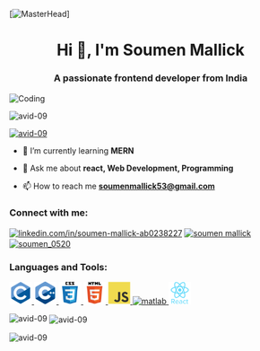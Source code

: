 [![MasterHead](https://miro.medium.com/v2/resize:fit:2000/1*yw0TnheAGN-LPneDaTlaxw.gif)]

<h1 align="center">Hi 👋, I'm Soumen Mallick</h1>
<h3 align="center">A passionate frontend developer from India</h3>
<img align="center" alt="Coding" width="1000" height = "600" src="https://media.licdn.com/dms/image/D5612AQGOmwfIE5mlWA/article-cover_image-shrink_720_1280/0/1674617947228?e=2147483647&v=beta&t=FTU_isQ6VYfV5D_ueFHPWvT8ZqgDeJG3yr8Mi8lpfk0"
img>

<p align="left"> <img src="https://komarev.com/ghpvc/?username=avid-09&label=Profile%20views&color=0e75b6&style=flat" alt="avid-09" /> </p>

<p align="left"> <a href="https://github.com/ryo-ma/github-profile-trophy"><img src="https://github-profile-trophy.vercel.app/?username=avid-09" alt="avid-09" /></a> </p>

- 🌱 I’m currently learning **MERN**

- 💬 Ask me about **react, Web Development, Programming**

- 📫 How to reach me **soumenmallick53@gmail.com**

<h3 align="left">Connect with me:</h3>
<p align="left">
<a href="https://linkedin.com/in/linkedin.com/in/soumen-mallick-ab0238227" target="blank"><img align="center" src="https://raw.githubusercontent.com/rahuldkjain/github-profile-readme-generator/master/src/images/icons/Social/linked-in-alt.svg" alt="linkedin.com/in/soumen-mallick-ab0238227" height="30" width="40" /></a>
<a href="https://fb.com/soumen mallick" target="blank"><img align="center" src="https://raw.githubusercontent.com/rahuldkjain/github-profile-readme-generator/master/src/images/icons/Social/facebook.svg" alt="soumen mallick" height="30" width="40" /></a>
<a href="https://instagram.com/soumen_0520" target="blank"><img align="center" src="https://raw.githubusercontent.com/rahuldkjain/github-profile-readme-generator/master/src/images/icons/Social/instagram.svg" alt="soumen_0520" height="30" width="40" /></a>
</p>

<h3 align="left">Languages and Tools:</h3>
<p align="left"> <a href="https://www.cprogramming.com/" target="_blank" rel="noreferrer"> <img src="https://raw.githubusercontent.com/devicons/devicon/master/icons/c/c-original.svg" alt="c" width="40" height="40"/> </a> <a href="https://www.w3schools.com/cpp/" target="_blank" rel="noreferrer"> <img src="https://raw.githubusercontent.com/devicons/devicon/master/icons/cplusplus/cplusplus-original.svg" alt="cplusplus" width="40" height="40"/> </a> <a href="https://www.w3schools.com/css/" target="_blank" rel="noreferrer"> <img src="https://raw.githubusercontent.com/devicons/devicon/master/icons/css3/css3-original-wordmark.svg" alt="css3" width="40" height="40"/> </a> <a href="https://www.w3.org/html/" target="_blank" rel="noreferrer"> <img src="https://raw.githubusercontent.com/devicons/devicon/master/icons/html5/html5-original-wordmark.svg" alt="html5" width="40" height="40"/> </a> <a href="https://developer.mozilla.org/en-US/docs/Web/JavaScript" target="_blank" rel="noreferrer"> <img src="https://raw.githubusercontent.com/devicons/devicon/master/icons/javascript/javascript-original.svg" alt="javascript" width="40" height="40"/> </a> <a href="https://www.mathworks.com/" target="_blank" rel="noreferrer"> <img src="https://upload.wikimedia.org/wikipedia/commons/2/21/Matlab_Logo.png" alt="matlab" width="40" height="40"/> </a> <a href="https://reactjs.org/" target="_blank" rel="noreferrer"> <img src="https://raw.githubusercontent.com/devicons/devicon/master/icons/react/react-original-wordmark.svg" alt="react" width="40" height="40"/> </a> </p>

<p><img align="left" src="https://github-readme-stats.vercel.app/api/top-langs?username=avid-09&show_icons=true&locale=en&layout=compact" alt="avid-09" /></p>

<p>&nbsp;<img align="center" src="https://github-readme-stats.vercel.app/api?username=avid-09&show_icons=true&locale=en" alt="avid-09" /></p>

<p><img align="center" src="https://github-readme-streak-stats.herokuapp.com/?user=avid-09&" alt="avid-09" /></p>
